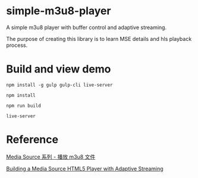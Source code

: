 # simple-m3u8-player
A simple m3u8 player with buffer control and adaptive streaming.

The purpose of creating this library is to learn MSE details and hls playback process.



# Build and view demo

`npm install -g gulp gulp-cli live-server`

`npm install`

`npm run build`

`live-server`



# Reference

[Media Source 系列 - 播放 m3u8 文件](http://www.jackpu.com/media-source-xi-lie-bo-fang-m3u8-wen-jian/)

[Building a Media Source HTML5 Player with Adaptive Streaming](https://www.wirewax.com/blog/post/building-a-media-source-html5-player)